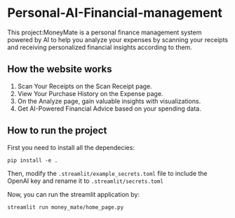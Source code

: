 # Personal-AI-Financial-management
This project:MoneyMate is a personal finance management system powered by AI to help you analyze your expenses by scanning your receipts and receiving personalized financial insights according to them.

## How the website works
1. Scan Your Receipts on the Scan Receipt page.
2. View Your Purchase History on the Expense page.
3. On the Analyze page, gain valuable insights with visualizations.
4. Get AI-Powered Financial Advice based on your spending data.

## How to run the project

First you need to install all the dependecies:
```
pip install -e .
```

Then, modify the `.streamlit/example_secrets.toml` file to include the OpenAI key and rename it to `.streamlit/secrets.toml`

Now, you can run the streamlit application by:
```
streamlit run money_mate/home_page.py
```
